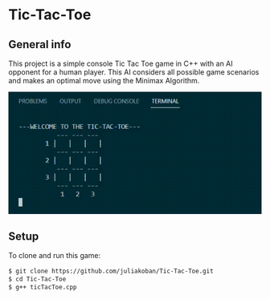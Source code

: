 # Tic-Tac-Toe

## General info
This project is a simple console Tic Tac Toe game in C++ with an AI opponent for a human player.
This AI considers all possible game scenarios and makes an optimal move using the Minimax Algorithm.

![](tictactoe.gif)

## Setup
To clone and run this game:
```
$ git clone https://github.com/juliakoban/Tic-Tac-Toe.git
$ cd Tic-Tac-Toe
$ g++ ticTacToe.cpp

```
